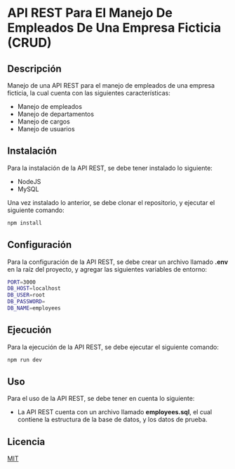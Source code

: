 # API REST Para El Manejo De Empleados De Una Empresa Ficticia (CRUD)

## Descripción

Manejo de una API REST para el manejo de empleados de una empresa ficticia, la cual cuenta con las siguientes características:

- Manejo de empleados
- Manejo de departamentos
- Manejo de cargos
- Manejo de usuarios

## Instalación

Para la instalación de la API REST, se debe tener instalado lo siguiente:

- NodeJS
- MySQL

Una vez instalado lo anterior, se debe clonar el repositorio, y ejecutar el siguiente comando:

```bash
npm install
```

## Configuración

Para la configuración de la API REST, se debe crear un archivo llamado **.env** en la raíz del proyecto, y agregar las siguientes variables de entorno:

```bash
PORT=3000
DB_HOST=localhost
DB_USER=root
DB_PASSWORD=
DB_NAME=employees
```

## Ejecución

Para la ejecución de la API REST, se debe ejecutar el siguiente comando:

```bash
npm run dev
```

## Uso

Para el uso de la API REST, se debe tener en cuenta lo siguiente:

- La API REST cuenta con un archivo llamado **employees.sql**, el cual contiene la estructura de la base de datos, y los datos de prueba.

## Licencia

[MIT](https://choosealicense.com/licenses/mit/)
```

